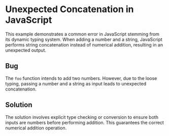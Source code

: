 # Unexpected Concatenation in JavaScript

This example demonstrates a common error in JavaScript stemming from its dynamic typing system.  When adding a number and a string, JavaScript performs string concatenation instead of numerical addition, resulting in an unexpected output.

## Bug
The `foo` function intends to add two numbers. However, due to the loose typing, passing a number and a string as input leads to unexpected concatenation.

## Solution
The solution involves explicit type checking or conversion to ensure both inputs are numbers before performing addition.  This guarantees the correct numerical addition operation.